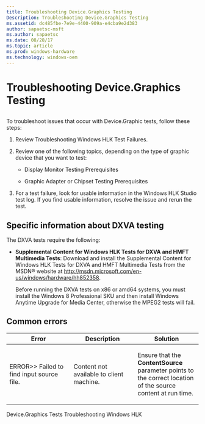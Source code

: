 ```yaml
---
title: Troubleshooting Device.Graphics Testing
Description: Troubleshooting Device.Graphics Testing
ms.assetid: dc485fbe-7e9e-4400-909a-e4cba9e2d383
author: sapaetsc-msft
ms.author: sapaetsc
ms.date: 08/28/17
ms.topic: article
ms.prod: windows-hardware
ms.technology: windows-oem
---
```


# Troubleshooting Device.Graphics Testing

## 

To troubleshoot issues that occur with Device.Graphic tests, follow these steps:

1.  Review <xref rid="p_hlk.troubleshooting_windows_hlk_test_failures">Troubleshooting Windows HLK Test Failures</b>.

2.  Review one of the following topics, depending on the type of graphic device that you want to test:

    -   <xref rid="p_hlk_test.display_monitor_testing_prerequisites">Display Monitor Testing Prerequisites</b>

    -   <xref rid="p_hlk_test.graphic_adapter_or_chipset_testing_prerequisites">Graphic Adapter or Chipset Testing Prerequisites</b>

3.  For a test failure, look for usable information in the Windows HLK Studio test log. If you find usable information, resolve the issue and rerun the test.

## Specific information about DXVA testing

The DXVA tests require the following:

-   **Supplemental Content for Windows HLK Tests for DXVA and HMFT Multimedia Tests**: Download and install the Supplemental Content for Windows HLK Tests for DXVA and HMFT Multimedia Tests from the MSDN® website at <xref hlink="http://msdn.microsoft.com/en-us/windows/hardware/hh852358">http://msdn.microsoft.com/en-us/windows/hardware/hh852358</b>.

    <note type="important">
    Before running the DXVA tests on x86 or amd64 systems, you must install the Windows 8 Professional SKU and then install Windows Anytime Upgrade for Media Center, otherwise the MPEG2 tests will fail.

    

## Common errors

<table>
<colgroup>
<col width="33%" />
<col width="33%" />
<col width="33%" />
</colgroup>
<thead>
<tr class="header">
<th>Error</th>
<th>Description</th>
<th>Solution</th>
</tr>
</thead>
<tbody>
<tr class="odd">
<td><p>ERROR&gt;&gt; Failed to find input source file.</p></td>
<td><p>Content not available to client machine.</p></td>
<td><p>Ensure that the <strong>ContentSource</strong> parameter points to the correct location of the source content at run time.</p></td>
</tr>
</tbody>
</table>

<seealso> <xref rid="p_hlk_test.device_graphics_tests">Device.Graphics Tests</b> <xref rid="p_hlk.troubleshooting_windows_hlk">Troubleshooting Windows HLK</b> </seealso>



